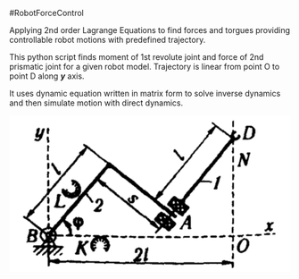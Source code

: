 #RobotForceControl

Applying 2nd order Lagrange Equations to find
forces and torgues providing controllable robot motions
with predefined trajectory.

This python script finds moment of 1st revolute joint
and force of 2nd prismatic joint for a given robot model. 
Trajectory is linear from point O to point D along ***y*** axis.

It uses dynamic equation written in matrix form to solve inverse dynamics
and then simulate motion with direct dynamics.

 ![](robot_model.png)